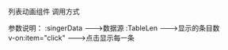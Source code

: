 列表动画组件
调用方式
<list-animation :singerData="personData"
                              :TableLen="4" v-on:item="click"></list-animation>
							  
参数说明：
:singerData --->数据源
:TableLen --->显示的条目数							  
v-on:item="click" --->点击显示每一条							  
